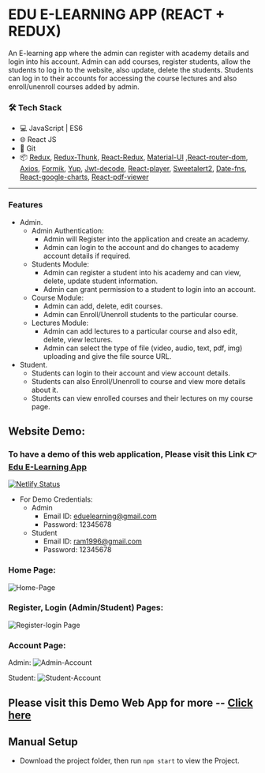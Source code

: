 # EDU E-LEARNING APP (REACT + REDUX)   

An E-learning app where the admin can register with academy details and login into his account. Admin can add courses, register students, allow the students to log in to the website, also update, delete the students. Students can log in to their accounts for accessing the course lectures and also enroll/unenroll courses added by admin.

### 🛠️ Tech Stack

- 💻 JavaScript | ES6
- 🌐 React JS
- 🔧 Git 
- 📦 [Redux](https://github.com/reduxjs/redux), [Redux-Thunk](https://github.com/reduxjs/redux-thunk), [React-Redux](https://github.com/reduxjs/react-redux), [Material-UI](https://github.com/mui-org/material-ui) ,[React-router-dom](https://www.npmjs.com/package/react-router-dom), [Axios](https://www.npmjs.com/package/axios), [Formik](https://github.com/formium/formik), [Yup](https://github.com/jquense/yup), [Jwt-decode](https://github.com/auth0/jwt-decode), [React-player](https://github.com/CookPete/react-player), [Sweetalert2](https://sweetalert2.github.io/), [Date-fns](https://github.com/date-fns/date-fns), [React-google-charts](https://react-google-charts.com/), [React-pdf-viewer](https://react-pdf-viewer.dev/)

---
### Features

- Admin.
  - Admin Authentication:
    - Admin will Register into the application and create an academy.
    - Admin can login to the account and do changes to academy account details if required.
  - Students Module: 
    - Admin can register a student into his academy and can view, delete, update student information.
    - Admin can grant permission to a student to login into an account.
  - Course Module:
    - Admin can add, delete, edit courses.
    - Admin can Enroll/Unenroll students to the particular course.
  - Lectures Module:
    - Admin can add lectures to a particular course and also edit, delete, view lectures.
    - Admin can select the type of file (video, audio, text, pdf, img) uploading and give the file source URL.
- Student.
  - Students can login to their account and view account details.
  - Students can also Enroll/Unenroll to course and view more details about it.
  - Students can view enrolled courses and their lectures on my course page.
    
## Website Demo:
### To have a demo of this web application, Please visit this Link 👉[Edu E-Learning App](https://edu-elearning.netlify.app/)

[![Netlify Status](https://api.netlify.com/api/v1/badges/00c53325-1d81-4701-a4fe-b16b08ded3ac/deploy-status)](https://edu-elearning.netlify.app/)

- For Demo Credentials:
  - Admin
    - Email ID: eduelearning@gmail.com
    - Password: 12345678
  - Student
    - Email ID: ram1996@gmail.com
    - Password: 12345678

### Home Page:
![Home-Page](https://user-images.githubusercontent.com/93823982/147109255-70a8cd53-a30d-4025-91d5-85837c476c98.png)

### Register, Login (Admin/Student) Pages:
![Register-login Page](https://user-images.githubusercontent.com/93823982/147109978-aee7ca60-fe69-452e-a556-89182bc88e96.gif)

### Account Page:
Admin:
![Admin-Account](https://user-images.githubusercontent.com/93823982/147111820-e41bc446-f359-44c9-8f40-6ffefab08490.gif)

Student:
![Student-Account](https://user-images.githubusercontent.com/93823982/147111945-94f66894-9ff8-4323-8d95-ebe50cf25355.gif)

## Please visit this Demo Web App for more -- [Click here](https://edu-elearning.netlify.app/)

## Manual Setup
- Download the project folder, then run `npm start` to view the Project.